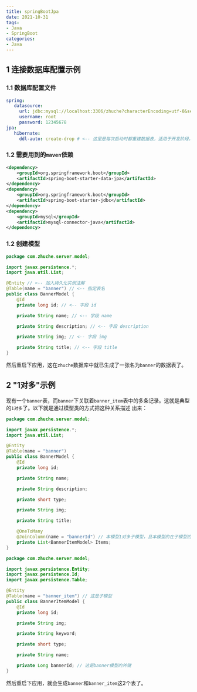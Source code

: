 ```yaml
---
title: springBootJpa
date: 2021-10-31
tags:
- Java
- SpringBoot
categories:
- Java
---
```


## 1 连接数据库配置示例
### 1.1 数据库配置文件 
``` yaml
spring:
   datasource:
     url: jdbc:mysql://localhost:3306/zhuche?characterEncoding=utf-8&serverTimezone=GMT%2B8
     username: root
     password: 12345678
jpa:
   hibernate:
     ddl-auto: create-drop # <-- 这里是每次启动时都重建数据表，适用于开发阶段，如果是生产环境的话，则写none才合适。
```
### 1.2 需要用到的`maven`依赖
``` xml
<dependency>
    <groupId>org.springframework.boot</groupId>
    <artifactId>spring-boot-starter-data-jpa</artifactId>
</dependency>
<dependency>
    <groupId>org.springframework.boot</groupId>
    <artifactId>spring-boot-starter-jdbc</artifactId>
</dependency>
<dependency>
    <groupId>mysql</groupId>
    <artifactId>mysql-connector-java</artifactId>
</dependency>
```
<!--more-->
### 1.2 创建模型
``` java 
package com.zhuche.server.model;

import javax.persistence.*;
import java.util.List;

@Entity // <-- 加入持久化实例注解
@Table(name = "banner") // <-- 指定表名
public class BannerModel {
    @Id
    private long id; // <-- 字段 id

    private String name; // <-- 字段 name

    private String description; // <-- 字段 description

    private String img; // <-- 字段 img

    private String title; // <-- 字段 title
}
```
然后重启下应用，这在`zhuche`数据库中就已生成了一张名为`banner`的数据表了。

## 2 "1对多"示例
现有一个`banner`表，而`banner`下关联着`banner_item`表中的多条记录。这就是典型的`1对多`了。以下就是通过模型类的方式把这种关系描述
出来：
``` java
package com.zhuche.server.model;

import javax.persistence.*;
import java.util.List;

@Entity
@Table(name = "banner")
public class BannerModel {
    @Id
    private long id;

    private String name;

    private String description;

    private short type;

    private String img;

    private String title;

    @OneToMany
    @JoinColumn(name = "bannerId") // 本模型1对多子模型，且本模型的在子模型的外键名为: bannerId
    private List<BannerItemModel> Items;
}
```

``` java 
package com.zhuche.server.model;

import javax.persistence.Entity;
import javax.persistence.Id;
import javax.persistence.Table;

@Entity
@Table(name = "banner_item") // 这是子模型
public class BannerItemModel {
    @Id
    private long id;

    private String img;

    private String keyword;

    private short type;

    private String name;

    private Long bannerId; // 这是banner模型的外键
}
```
然后重启下应用，就会生成`banner`和`banner_item`这2个表了。
